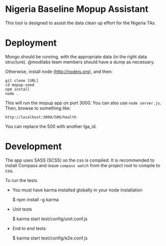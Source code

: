 # Nigeria Baseline Mopup Assistant
This tool is designed to assist the data clean up effort for the Nigeria TAs. 

# Deployment
Mongo should be running, with the appropriate data (in the right data structure). @modilabs team members should have a dump as necessary.

Otherwise, install node (http://nodejs.org), and then:

    git clone [URL]
    cd mopup-seed
    npm install
    node .

This will run the mopup app on port 3000. You can also use `node server.js`. Then, browse to something like:

    http://localhost:3000/500/health 

You can replace the 500 with another lga_id.

# Development
The app uses SASS (SCSS) so the css is compiled. It is recommended to install Compass and issue ````compass watch```` from the project root to compile to css.

To run the tests

- You must have karma installed globally in your node installation

    $ npm install -g karma

- Unit tests

    $ karma start test/config/unit.conf.js

- End to end tests

    $ karma start test/config/e2e.conf.js

